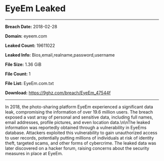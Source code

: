 # EyeEm Leaked

------------
**Breach Date:** 2018-02-28

**Domain:** eyeem.com

**Leaked Count:** 19611022

**Leaked Info:** Bios,email,realname,password,username

**File Size:** 1.36 GiB

**File Count:** 1

**File List:** EyeEm.com.txt

**Download:** https://9ghz.com/breach/EyeEm_47544f

------------
In 2018, the photo-sharing platform EyeEm experienced a significant data leak, compromising the information of over 19.6 million users. The breach exposed a vast array of personal and sensitive data, including full names, email addresses, profile pictures, and even location data.\n\nThe leaked information was reportedly obtained through a vulnerability in EyeEms database. Attackers exploited this vulnerability to gain unauthorized access to user records, potentially putting millions of individuals at risk of identity theft, targeted scams, and other forms of cybercrime. The leaked data was later discovered on a hacker forum, raising concerns about the security measures in place at EyeEm.
